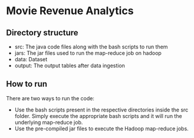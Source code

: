 # Movie Revenue Analytics

## Directory structure
* src: The java code files along with the bash scripts to run them
* jars: The jar files used to run the map-reduce job on hadoop
* data: Dataset
* output: The output tables after data ingestion

## How to run
There are two ways to run the code:
* Use the bash scripts present in the respective directories inside the src folder. Simply execute the appropriate bash scripts and it will run the underlying map-reduce job.
* Use the pre-compiled jar files to execute the Hadoop map-reduce jobs.
